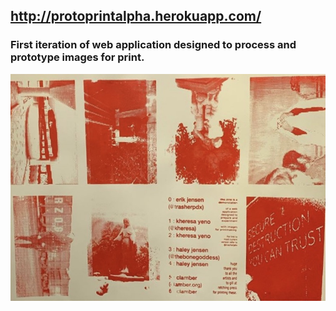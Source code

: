 ## http://protoprintalpha.herokuapp.com/
### First iteration of web application designed to process and prototype images for print.
![](https://github.com/xmeatballx/protoprintalpha/blob/master/IMG_2868.jpg)
